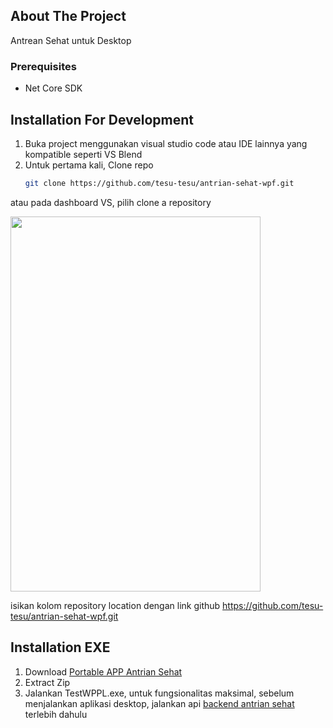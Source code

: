 <!-- ABOUT THE PROJECT -->
## About The Project
Antrean Sehat untuk Desktop

### Prerequisites
* Net Core SDK

## Installation For Development
1. Buka project menggunakan visual studio code atau IDE lainnya yang kompatible seperti VS Blend
2. Untuk pertama kali, Clone repo
   ```sh
   git clone https://github.com/tesu-tesu/antrian-sehat-wpf.git
   ```
  atau pada dashboard VS, pilih clone a repository
  
  <img src="https://i.imgur.com/f0BAOVo.png" width="400" height="600"> </img>
  
  isikan kolom repository location dengan link github https://github.com/tesu-tesu/antrian-sehat-wpf.git






<!-- Penggunaan exe -->
## Installation EXE
1. Download [Portable APP Antrian Sehat](https://mega.nz/file/o8kiCbiS#T3_Fw4CZgSBdFSE6LF97KBm_jFwMDyw0cGIDsi_ar4Q)
2. Extract Zip
3. Jalankan TestWPPL.exe, untuk fungsionalitas maksimal, sebelum menjalankan aplikasi desktop, jalankan api [backend antrian sehat](https://github.com/tesu-tesu/antrian-sehat-backend) terlebih dahulu  
